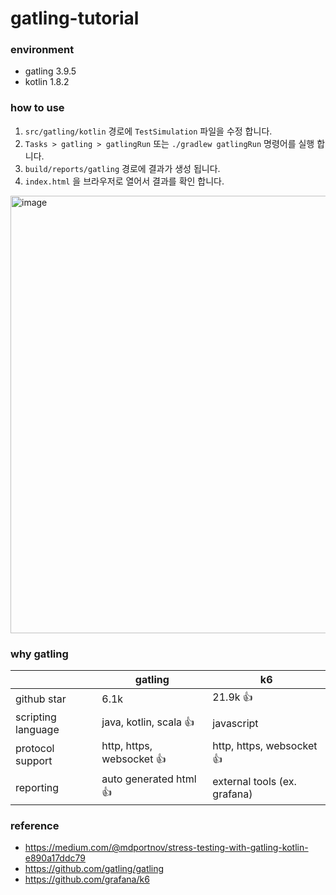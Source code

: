 # gatling-tutorial

### environment

- gatling 3.9.5
- kotlin 1.8.2

### how to use

1. `src/gatling/kotlin` 경로에 `TestSimulation` 파일을 수정 합니다.
2. `Tasks > gatling > gatlingRun` 또는 `./gradlew gatlingRun` 명령어를 실행 합니다.
3. `build/reports/gatling` 경로에 결과가 생성 됩니다.
4. `index.html` 을 브라우저로 열어서 결과를 확인 합니다.

<img width="700" alt="image" src="https://github.com/Hyune-s-lab/gatling-with-kotlin-tutorial/assets/55722186/c10f6556-4b02-4244-94eb-42c3859293a6">


### why gatling

|                    | gatling                   | k6                           |
|--------------------|---------------------------|------------------------------|
| github star        | 6.1k                      | 21.9k 👍                     |
| scripting language | java, kotlin, scala 👍    | javascript                   |
| protocol support   | http, https, websocket 👍 | http, https, websocket 👍    |
| reporting          | auto generated html 👍    | external tools (ex. grafana) |

### reference

- https://medium.com/@mdportnov/stress-testing-with-gatling-kotlin-e890a17ddc79
- https://github.com/gatling/gatling
- https://github.com/grafana/k6
